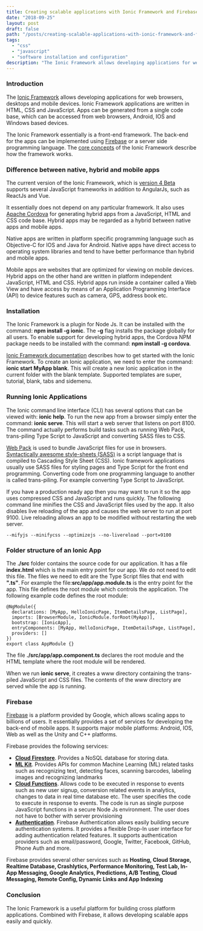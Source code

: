 ```yaml
---
title: Creating scalable applications with Ionic Framework and Firebase
date: "2018-09-25"
layout: post
draft: false
path: "/posts/creating-scalable-applications-with-ionic-framework-and-firebase"
tags:
  - "css"
  - "javascript"
  - "software installation and configuration"
description: "The Ionic Framework allows developing applications for web browsers, desktops and mobile devices. Ionic Framework applications are written in HTML, CSS and JavaScript. Apps can be generated from a single code base, which can be accessed from web browsers, Android, IOS and Windows based devices."
---
```


### Introduction
The [Ionic Framework](https://ionicframework.com) allows developing applications for web browsers, desktops and mobile devices. Ionic Framework applications are written in HTML, CSS and JavaScript. Apps can be generated from a single code base, which can be accessed from web browsers, Android, IOS and Windows based devices.

The Ionic Framework essentially is a front-end framework. The back-end for the apps can be implemented using [Firebase](https://firebase.google.com) or a server side programming language. The [core concepts](https://beta.ionicframework.com/docs/intro/concepts) of the Ionic Framework describe how the framework works.

### Difference between native, hybrid and mobile apps
The current version of the Ionic Framework, which is [version 4 Beta](https://beta.ionicframework.com/docs/intro) supports several JavaScript frameworks in addition to AngularJs, such as ReactJs and Vue.

It essentially does not depend on any particular framework. It also uses [Apache Cordova](https://en.wikipedia.org/wiki/Apache_Cordova) for generating hybrid apps from a JavaScript, HTML and CSS code base. Hybrid apps may be regarded as a hybrid between native apps and mobile apps.

Native apps are written in platform specific programming language such as Objective-C for IOS and Java for Android. Native apps have direct access to operating system libraries and tend to have better performance than hybrid and mobile apps.

Mobile apps are websites that are optimized for viewing on mobile devices. Hybrid apps on the other hand are written in platform independent JavaScript, HTML and CSS. Hybrid apps run inside a container called a Web View and have access by means of an Application Programming Interface (API) to device features such as camera, GPS, address book etc.

### Installation
The Ionic Framework is a plugin for Node Js. It can be installed with the command: **npm install -g ionic**. The **-g** flag installs the package globally for all users. To enable support for developing hybrid apps, the Cordova NPM package needs to be installed with the command: **npm install -g cordova**.

[Ionic Framework documentation](https://ionicframework.com/docs) describes how to get started with the Ionic Framework. To create an Ionic application, we need to enter the command: **ionic start MyApp blank**. This will create a new Ionic application in the current folder with the blank template. Supported templates are super, tutorial, blank, tabs and sidemenu.

### Running Ionic Applications

The Ionic command line interface (CLI) has several options that can be viewed with: **ionic help**. To run the new app from a browser simply enter the command: **ionic serve**. This will start a web server that listens on port 8100. The command actually performs build tasks such as running Web Pack, trans-piling Type Script to JavaScript and converting SASS files to CSS.

[Web Pack](https://en.wikipedia.org/wiki/Webpack) is used to bundle JavaScript files for use in browsers. [Syntactically awesome style-sheets (SASS)](https://en.wikipedia.org/wiki/Sass_(stylesheet_language)) is a script language that is compiled to Cascading Style Sheet (CSS). Ionic framework applications usually use SASS files for styling pages and Type Script for the front end programming. Converting code from one programming language to another is called trans-piling. For example converting Type Script to JavaScript.

If you have a production ready app then you may want to run it so the app uses compressed CSS and JavaScript and runs quickly. The following command line minifies the CSS and JavaScript files used by the app. It also disables live reloading of the app and causes the web server to run at port 9100. Live reloading allows an app to be modified without restarting the web server.

```
--mifyjs --minifycss --optimizejs --no-livereload --port=9100
```

### Folder structure of an Ionic App
The **./src** folder contains the source code for our application. It has a file **index.html** which is the main entry point for our app. We do not need to edit this file. The files we need to edit are the Type Script files that end with **".ts"**. For example the file:**src/app/app.module.ts** is the entry point for the app. This file defines the root module which controls the application. The following example code defines the root module:

```
@NgModule({
  declarations: [MyApp, HelloIonicPage, ItemDetailsPage, ListPage],
  imports: [BrowserModule, IonicModule.forRoot(MyApp)],
  bootstrap: [IonicApp],
  entryComponents: [MyApp, HelloIonicPage, ItemDetailsPage, ListPage],
  providers: []
})
export class AppModule {}
```

The file **./src/app/app.component.ts** declares the root module and the HTML template where the root module will be rendered.

When we run **ionic serve**, it creates a www directory containing the trans-piled JavaScript and CSS files. The contents of the www directory are served while the app is running.

### Firebase
[Firebase](https://firebase.google.com/) is a platform provided by Google, which allows scaling apps to billions of users. It essentially provides a set of services for developing the back-end of mobile apps. It supports major mobile platforms: Android, IOS, Web as well as the Unity and C++ platforms.

Firebase provides the following services:

* **[Cloud Firestore](https://firebase.google.com/products/firestore/)**. Provides a NoSQL database for storing data.
* **[ML Kit](https://firebase.google.com/products/ml-kit/)**. Provides APIs for common Machine Learning (ML) related tasks such as recognizing text, detecting faces, scanning barcodes, labeling images and recognizing landmarks
* **[Cloud Functions](https://firebase.google.com/products/functions/)**. Allows code to be executed in response to events such as new user signup, conversion related events in analytics, changes to data in real time database etc. The user specifies the code to execute in response to events. The code is run as single purpose JavaScript functions in a secure Node Js environment. The user does not have to bother with server provisioning
* **[Authentication](https://firebase.google.com/products/auth/)**. Firebase Authentication allows easily building secure authentication systems. It provides a flexible Drop-In user interface for adding authentication related features. It supports authentication providers such as email/password, Google, Twitter, Facebook, GitHub, Phone Auth and more.

Firebase provides several other services such as **Hosting, Cloud Storage, Realtime Database, Crashlytics, Performance Monitoring, Test Lab, In-App Messaging, Google Analytics, Predictions, A/B Testing, Cloud Messaging, Remote Config, Dynamic Links and App Indexing**

### Conclusion
The Ionic Framework is a useful platform for building cross platform applications. Combined with Firebase, it allows developing scalable apps easily and quickly.
